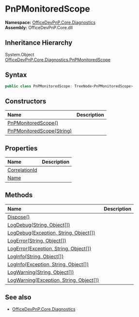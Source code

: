 # PnPMonitoredScope
  

**Namespace:** [OfficeDevPnP.Core.Diagnostics](OfficeDevPnP.Core.Diagnostics.md)  
**Assembly:** OfficeDevPnP.Core.dll  
## Inheritance Hierarchy
System.Object  
  [OfficeDevPnP.Core.Diagnostics.PnPMonitoredScope](OfficeDevPnP.Core.Diagnostics.PnPMonitoredScope.md) 
## Syntax
```C#
public class PnPMonitoredScope: TreeNode<PnPMonitoredScope>
```
## Constructors
|**Name**|**Description**|
|:-----|:-----|
| [PnPMonitoredScope()](OfficeDevPnP.Core.Diagnostics.PnPMonitoredScope.ctor1.md) | 
| [PnPMonitoredScope(String)](OfficeDevPnP.Core.Diagnostics.PnPMonitoredScope.ctor2.md) | 
## Properties
|**Name**|**Description**|
|:-----|:-----|
| [CorrelationId](OfficeDevPnP.Core.Diagnostics.PnPMonitoredScope.CorrelationId.md) | 
| [Name](OfficeDevPnP.Core.Diagnostics.PnPMonitoredScope.Name.md) | 
## Methods
|**Name**|**Description**|
|:-----|:-----|
| [Dispose()](OfficeDevPnP.Core.Diagnostics.PnPMonitoredScope.ab5a39e1.md) | 
| [LogDebug(String, Object[])](OfficeDevPnP.Core.Diagnostics.PnPMonitoredScope.9bf78176.md) | 
| [LogDebug(Exception, String, Object[])](OfficeDevPnP.Core.Diagnostics.PnPMonitoredScope.739389bb.md) | 
| [LogError(String, Object[])](OfficeDevPnP.Core.Diagnostics.PnPMonitoredScope.742d12f.md) | 
| [LogError(Exception, String, Object[])](OfficeDevPnP.Core.Diagnostics.PnPMonitoredScope.a4747726.md) | 
| [LogInfo(String, Object[])](OfficeDevPnP.Core.Diagnostics.PnPMonitoredScope.5e0e4f17.md) | 
| [LogInfo(Exception, String, Object[])](OfficeDevPnP.Core.Diagnostics.PnPMonitoredScope.77d35e53.md) | 
| [LogWarning(String, Object[])](OfficeDevPnP.Core.Diagnostics.PnPMonitoredScope.f79e7f01.md) | 
| [LogWarning(Exception, String, Object[])](OfficeDevPnP.Core.Diagnostics.PnPMonitoredScope.422ef9ce.md) | 
## See also
- [OfficeDevPnP.Core.Diagnostics](OfficeDevPnP.Core.Diagnostics.md)
